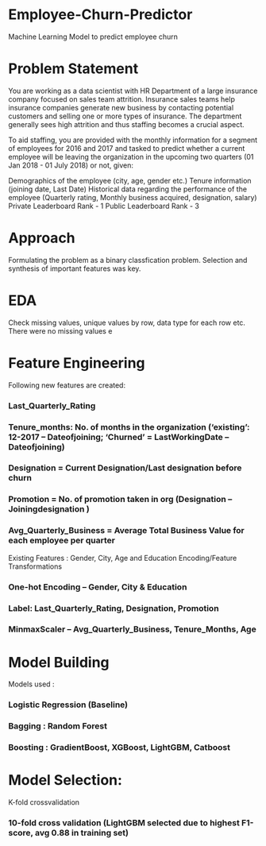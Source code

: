 # Employee-Churn-Predictor
Machine Learning Model to predict employee churn

# Problem Statement
You are working as a data scientist with HR Department of a large insurance company focused on sales team attrition. Insurance sales teams help insurance companies generate new business by contacting potential customers and selling one or more types of insurance. The department generally sees high attrition and thus staffing becomes a crucial aspect.

To aid staffing, you are provided with the monthly information for a segment of employees for 2016 and 2017 and tasked to predict whether a current employee will be leaving the organization in the upcoming two quarters (01 Jan 2018 - 01 July 2018) or not, given:

Demographics of the employee (city, age, gender etc.)
Tenure information (joining date, Last Date)
Historical data regarding the performance of the employee (Quarterly rating, Monthly business acquired, designation, salary)
Private Leaderboard Rank - 1
Public Leaderboard Rank - 3

# Approach
Formulating the problem as a binary classfication problem. Selection and synthesis of important features was key.

# EDA 
Check missing values, unique values by row, data type for each row etc. There were no missing values e

# Feature Engineering
Following new features are created:
###	Last_Quarterly_Rating
###	Tenure_months: No. of months in the organization (‘existing’: 12-2017 – Dateofjoining; ‘Churned’ = LastWorkingDate – Dateofjoining)
###	Designation = Current Designation/Last designation before churn
###	Promotion = No.  of promotion taken in org (Designation – Joiningdesignation )
###	Avg_Quarterly_Business = Average Total Business Value for each employee per quarter
Existing Features : Gender, City, Age and Education 
Encoding/Feature Transformations

###	One-hot Encoding – Gender, City & Education
###	Label: Last_Quarterly_Rating, Designation, Promotion
###	MinmaxScaler – Avg_Quarterly_Business, Tenure_Months, Age

# Model Building
Models used :
###	Logistic Regression (Baseline)
###	Bagging : Random Forest
###	Boosting : GradientBoost, XGBoost, LightGBM, Catboost

# Model Selection:
K-fold crossvalidation
### 10-fold cross validation (LightGBM selected due to highest F1-score, avg 0.88 in training set)


